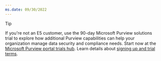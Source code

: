 ```yaml
---
ms.date: 09/30/2022
---
```

> [!TIP]
> If you're not an E5 customer, use the 90-day Microsoft Purview solutions trial to explore how additional Purview capabilities can help your organization manage data security and compliance needs. Start now at the [Microsoft Purview portal trials hub](https://purview.microsoft.com/trialHorizontalHub?sku=ComplianceE5&ref=DocsRef). Learn details about [signing up and trial terms](/microsoft-365/compliance/compliance-easy-trials).
